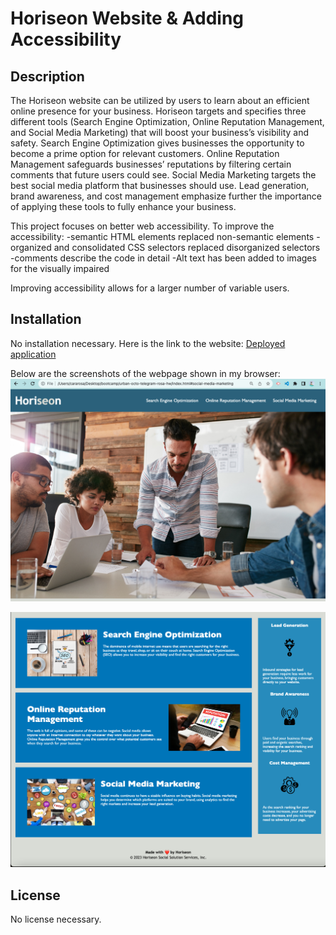 # Horiseon Website & Adding Accessibility

## Description

The Horiseon website can be utilized by users to learn about an efficient online presence for your business. Horiseon targets and specifies three different tools (Search Engine Optimization, Online Reputation Management, and Social Media Marketing) that will boost your business’s visibility and safety. Search Engine Optimization gives businesses the opportunity to become a prime option for relevant customers. Online Reputation Management safeguards businesses’ reputations by filtering certain comments that future users could see. Social Media Marketing targets the best social media platform that businesses should use. Lead generation, brand awareness, and cost management emphasize further the importance of applying these tools to fully enhance your business.

This project focuses on better web accessibility. To improve the accessibility:
-semantic HTML elements replaced non-semantic elements
-organized and consolidated CSS selectors replaced disorganized selectors
-comments describe the code in detail
-Alt text has been added to images for the visually impaired

Improving accessibility allows for a larger number of variable users.

## Installation

No installation necessary. Here is the link to the website: [Deployed application](https://cararosa.github.io/urban-octo-telegram-rosa-hw/)

Below are the screenshots of the webpage shown in my browser:
![Alt text](./assets/images/websiteImage1.jpg)

![Alt text](./assets/images/websiteImage2.jpg)

## License

No license necessary.